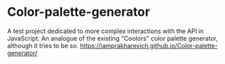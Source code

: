 # Color-palette-generator
A test project dedicated to more complex interactions with the API in JavaScript. An analogue of the existing "Coolors" color palette generator, although it tries to be so.
https://iamprakharevich.github.io/Color-palette-generator/
